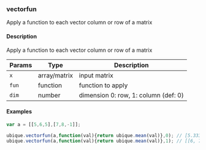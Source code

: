 ### vectorfun
Apply a function to each vector column or row of a matrix


#### Description

Apply a function to each vector column or row of a matrix


|Params|Type|Description
|---------|----|-----------
|`x` | array/matrix |   input matrix
|`fun` | function | function to apply
|`dim` | number | dimension 0: row, 1: column (def: 0)


#### Examples

```js
var a = [[5,6,5],[7,8,-1]];

ubique.vectorfun(a,function(val){return ubique.mean(val)},0); // [5.33333, 4.66667]
ubique.vectorfun(a,function(val){return ubique.mean(val)},1); // [[6, 7, 2]]
```

